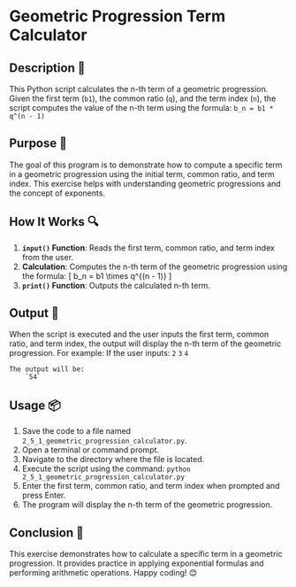 # Geometric Progression Term Calculator

## Description 📝
This Python script calculates the n-th term of a geometric progression.
Given the first term (`b1`), the common ratio (`q`), and the term index (`n`), the script computes the value of the n-th term using the formula:
    `b_n = b1 * q^(n - 1)`

## Purpose 🎯
The goal of this program is to demonstrate how to compute a specific term in a geometric progression using the initial term, common ratio, and term index.
This exercise helps with understanding geometric progressions and the concept of exponents.

## How It Works 🔍
1. **`input()` Function**: Reads the first term, common ratio, and term index from the user.
2. **Calculation**: Computes the n-th term of the geometric progression using the formula:
   \[
   b_n = b1 \times q^{(n - 1)}
   \]
3. **`print()` Function**: Outputs the calculated n-th term.

## Output 📜
When the script is executed and the user inputs the first term, common ratio, and term index, the output will display the n-th term of the geometric progression.
For example:
    If the user inputs:
        `2`
        `3`
        `4`

    The output will be:
        `54`

## Usage 📦
1. Save the code to a file named `2_5_1_geometric_progression_calculator.py`.
2. Open a terminal or command prompt.
3. Navigate to the directory where the file is located.
4. Execute the script using the command:
   `python 2_5_1_geometric_progression_calculator.py`
5. Enter the first term, common ratio, and term index when prompted and press Enter.
6. The program will display the n-th term of the geometric progression.

## Conclusion 🚀
This exercise demonstrates how to calculate a specific term in a geometric progression.
It provides practice in applying exponential formulas and performing arithmetic operations.
Happy coding! 😊